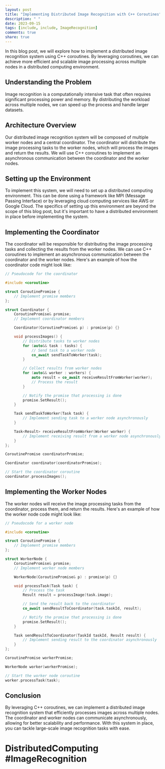 ```yaml
---
layout: post
title: "Implementing Distributed Image Recognition with C++ Coroutines"
description: " "
date: 2023-09-15
tags: [include, include, ImageRecognition]
comments: true
share: true
---
```


In this blog post, we will explore how to implement a distributed image recognition system using C++ coroutines. By leveraging coroutines, we can achieve more efficient and scalable image processing across multiple nodes in a distributed computing environment.

## Understanding the Problem

Image recognition is a computationally intensive task that often requires significant processing power and memory. By distributing the workload across multiple nodes, we can speed up the process and handle larger datasets.

## Architecture Overview

Our distributed image recognition system will be composed of multiple worker nodes and a central coordinator. The coordinator will distribute the image processing tasks to the worker nodes, which will process the images and return the results. We will use C++ coroutines to implement an asynchronous communication between the coordinator and the worker nodes.

## Setting up the Environment

To implement this system, we will need to set up a distributed computing environment. This can be done using a framework like MPI (Message Passing Interface) or by leveraging cloud computing services like AWS or Google Cloud. The specifics of setting up this environment are beyond the scope of this blog post, but it's important to have a distributed environment in place before implementing the system.

## Implementing the Coordinator

The coordinator will be responsible for distributing the image processing tasks and collecting the results from the worker nodes. We can use C++ coroutines to implement an asynchronous communication between the coordinator and the worker nodes. Here's an example of how the coordinator code might look like:

```cpp
// Pseudocode for the coordinator

#include <coroutine>

struct CoroutinePromise {
    // Implement promise members
};

struct Coordinator {
    CoroutinePromise& promise;
    // Implement coordinator members

    Coordinator(CoroutinePromise& p) : promise(p) {}

    void processImages() {
        // Distribute tasks to worker nodes
        for (auto&& task : tasks) {
            // Send task to a worker node
            co_await sendTaskToWorker(task);
        }

        // Collect results from worker nodes
        for (auto&& worker : workers) {
            auto result = co_await receiveResultFromWorker(worker);
            // Process the result
        }

        // Notify the promise that processing is done
        promise.SetResult();
    }

    Task sendTaskToWorker(Task task) {
        // Implement sending task to a worker node asynchronously
    }

    Task<Result> receiveResultFromWorker(Worker worker) {
        // Implement receiving result from a worker node asynchronously
    }
};

CoroutinePromise coordinatorPromise;

Coordinator coordinator(coordinatorPromise);

// Start the coordinator coroutine
coordinator.processImages();
```

## Implementing the Worker Nodes

The worker nodes will receive the image processing tasks from the coordinator, process them, and return the results. Here's an example of how the worker node code might look like:

```cpp
// Pseudocode for a worker node

#include <coroutine>

struct CoroutinePromise {
    // Implement promise members
};

struct WorkerNode {
    CoroutinePromise& promise;
    // Implement worker node members

    WorkerNode(CoroutinePromise& p) : promise(p) {}

    void processTask(Task task) {
        // Process the task
        Result result = processImage(task.image);

        // Send the result back to the coordinator
        co_await sendResultToCoordinator(task.taskId, result);

        // Notify the promise that processing is done
        promise.SetResult();
    }

    Task sendResultToCoordinator(TaskId taskId, Result result) {
        // Implement sending result to the coordinator asynchronously
    }
};

CoroutinePromise workerPromise;

WorkerNode worker(workerPromise);

// Start the worker node coroutine
worker.processTask(task);
```

## Conclusion

By leveraging C++ coroutines, we can implement a distributed image recognition system that efficiently processes images across multiple nodes. The coordinator and worker nodes can communicate asynchronously, allowing for better scalability and performance. With this system in place, you can tackle large-scale image recognition tasks with ease.

# DistributedComputing #ImageRecognition